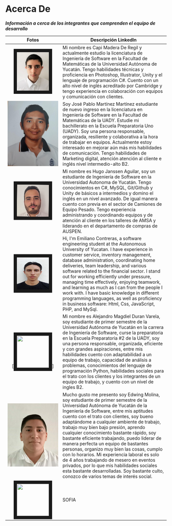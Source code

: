 # Acerca De
_**Información a cerca de los integrantes que comprenden el equipo de desarrollo**_

| Fotos    | Descripción LinkedIn |
| :----------: | ---------- | 
|<img src="https://github.com/hjanssena/FIS-Proyecto/blob/5d2ba7ef3681f646a8feee988647e303018f1330/Assets/CapiMaderaDeRegil.jpeg" width="100" height="120" border="10"/>            | Mi nombre es Capi Madera De Regil y actualmente estudio la licenciatura de Ingeniería de Software en la Facultad de Matemáticas de la Universidad Autónoma de Yucatán. Tengo habilidades técnicas y proficiencia en Photoshop, Illustrator, Unity y el lenguaje de programación C#. Cuento con un alto nivel de inglés acreditado por Cambridge y tengo experiencia en colaboración con equipos y comunicación con clientes.|
|<img src="https://github.com/hjanssena/FIS-Proyecto/blob/bcd556ce2a859931295c1e472d012e36a3833b53/Assets/Foto%20JPabloMtz.jpeg"/>                  |Soy José Pablo Martínez Martínez estudiante de nuevo ingreso en la licenciatura en Ingeniería de Software en la Facultad de Matemáticas de la UADY. Estudie mi bachillerato en la Escuela Preparatoria Uno (UADY). Soy una persona responsable, organizada, resiliente y colaborativa a la hora de trabajar en equipos. Actualmente estoy interesado en mejorar aún más mis habilidades de comunicación. Tengo habilidades de Marketing digital, atención atención al cliente e inglés nivel intermedio-alto B2. |
|<img src="https://github.com/hjanssena/FIS-Proyecto/blob/HugoJanssen/Assets/1692911471095.jpg?raw=true" width="100" height="100" border="10"/>                            |Mi nombre es Hugo Janssen Aguilar, soy un estudiante de Ingeniería de Software en la Universidad Autonoma de Yucatán. Tengo conocimientos en C#, MySQL, Git/Github y Unity de básicos a intermedios y domino el inglés en un nivel avanzado. De igual manera cuento con previa en el sector de Camiones de Equipo Pesado. Tengo experiencia administrando y coordinando equipos y de atención al cliente en los talleres de AMSA y liderando en el departamento de compras de AUSPEN.| 
|<img src="https://github.com/hjanssena/FIS-Proyecto/blob/EmilianoContreras/Assets/foto.jpg?raw=true" width="100" height="100" border="10"/>                  |Hi, I'm Emiliano Contreras, a software engineering student at the Autonomous University of Yucatan. I have experience in customer service, inventory management, database administration, coordinating home deliveries, team leadership, and various software related to the financial sector. I stand out for working efficiently under pressure, managing time effectively, enjoying teamwork, and learning as much as I can from the people I work with. I have basic knowledge in different programming languages, as well as proficiency in business software: Html, Css, JavaScript, PHP, and MySql.|
|[<img src="https://images.unsplash.com/photo-1415604934674-561df9abf539?ixlib=rb-1.2.1&ixid=eyJhcHBfaWQiOjEyMDd9&auto=format&fit=crop&w=2772&q=80" width="100" height="100" border="10"/>]                  | Mi nombre es Alejandro Magdiel Duran Varela, soy estudiante de primer semestre de la Universidad Autónoma de Yucatán en la carrera de Ingeniería de Software, curse la preparatoria en la Escuela Preparatoria #2 de la UADY, soy una persona responsable, organizada, eficiente y con grandes aspiraciones, entre mis habilidades cuento con adaptabilidad a un equipo de trabajo, capacidad de análisis a problemas, conocimientos del lenguaje de programación Python, habilidades sociales para el trato con los clientes y los integrantes de un equipo de trabajo, y cuento con un nivel de ingles B2. |
|<img src="https://github.com/hjanssena/FIS-Proyecto/blob/b74a8f0286ed9872940f5aab4377e26ed714673c/FOTO.jpeg"/>                  |Mucho gusto me presento soy Edwing Molina, soy estudiante de primer semestre de la Universidad Autónoma de Yucatán de la Ingeniería de Software, entre mis aptitudes cuento con el trato con clientes, soy bueno adaptándome a cualquier ambiente de trabajo, trabajo muy bien bajo presión, aprendo cualquier conocimiento bastante rápido, soy bastante eficiente trabajando, puedo liderar de manera perfecta un equipo de bastantes personas, organizo muy bien las cosas, cumplo con lo horarios. Mi experiencia laboral es solo de 4 años trabajando de mesero en eventos privados, por lo que mis habilidades sociales esta bastante desarrolladas. Soy bastante culto, conozco de varios temas de interés social. |
|<img src="https://images.unsplash.com/photo-1415604934674-561df9abf539?ixlib=rb-1.2.1&ixid=eyJhcHBfaWQiOjEyMDd9&auto=format&fit=crop&w=2772&q=80" width="100" height="100" border="10"/>                  | SOFIA |
